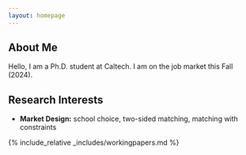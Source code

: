 ```yaml
---
layout: homepage
---
```


## About Me

Hello, I am a Ph.D. student at Caltech. I am on the job market this Fall (2024).

## Research Interests

- **Market Design:** school choice, two-sided matching, matching with constraints

{% include_relative _includes/workingpapers.md %}

